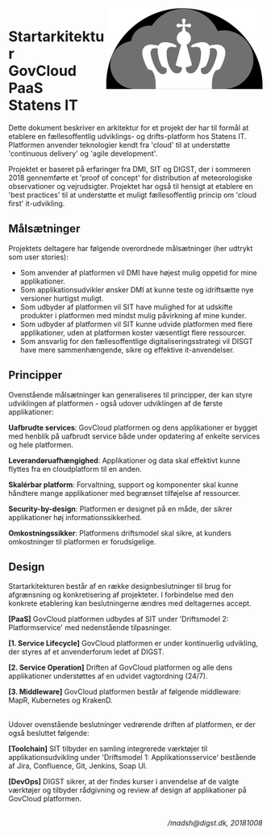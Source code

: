 <img src="cloud.svg" align="right">

# Startarkitektur <br> GovCloud PaaS<br> Statens IT

Dette dokument beskriver en arkitektur for et projekt der har til formål at etablere en fællesoffentlig udviklings- og drifts-platform hos Statens IT. Platformen anvender teknologier kendt fra 'cloud' til at understøtte 'continuous delivery' og 'agile development'.

Projektet er baseret på erfaringer fra DMI, SIT og DIGST, der i sommeren 2018 gennemførte et 'proof of concept' for distribution af meteorologiske observationer og vejrudsigter. Projektet har også til hensigt at etablere en 'best practices' til at understøtte et muligt fællesoffentlig princip om 'cloud first' it-udvikling.


## Målsætninger
Projektets deltagere har følgende overordnede målsætninger (her udtrykt som user stories):

- Som anvender af platformen vil DMI have højest mulig oppetid for mine applikationer.
- Som applikationsudvikler ønsker DMI at kunne teste og idriftsætte nye versioner hurtigst muligt.
- Som udbyder af platformen vil SIT have mulighed for at udskifte produkter i platformen med mindst mulig påvirkning af mine kunder.
- Som udbyder af platformen vil SIT kunne udvide platformen med flere applikationer, uden at platformen koster væsentligt flere ressourcer.
- Som ansvarlig for den fællesoffentlige digitaliseringsstrategi vil DISGT have mere sammenhængende, sikre og effektive it-anvendelser.

## Principper
Ovenstående målsætninger kan generaliseres til principper, der kan styre udviklingen af platformen - også udover udviklingen af de første applikationer:

**Uafbrudte services**: GovCloud platformen og dens applikationer er bygget med henblik på uafbrudt service både under opdatering af enkelte services og hele platformen.

**Leverandøruafhængighed**: Applikationer og data skal effektivt kunne flyttes fra en cloudplatform til en anden.

**Skalérbar platform**: Forvaltning, support og komponenter skal kunne håndtere mange applikationer med begrænset tilføjelse af ressourcer.

**Security-by-design**: Platformen er designet på en måde, der sikrer applikationer høj informationssikkerhed.

**Omkostningssikker**: Platformens driftsmodel skal sikre, at kunders omkostninger til platformen er forudsigelige.

## Design
Startarkitekturen består af en række designbeslutninger til brug for afgrænsning og konkretisering af projekteter. I forbindelse med den konkrete etablering kan beslutningerne ændres med deltagernes accept.

**[PaaS]** GovCloud platformen udbydes af SIT under 'Driftsmodel 2: Platformservice' med nedenstående tilpasninger.


**[1. Service Lifecycle]** GovCloud platformen er under kontinuerlig udvikling, der styres af et anvenderforum ledet af DIGST.

**[2. Service Operation]** Driften af GovCloud platformen og alle dens applikationer understøttes af en udvidet vagtordning (24/7).

**[3. Middleware]** GovCloud platformen består af følgende middleware: MapR, Kubernetes og KrakenD.

<br>
Udover ovenstående beslutninger vedrørende driften af platformen, er der også besluttet følgende:

**[Toolchain]** SIT tilbyder en samling integrerede værktøjer til applikationsudvikling under 'Driftsmodel 1: Applikationsservice' bestående af Jira, Confluence, Git, Jenkins, Soap UI.

**[DevOps]** DIGST sikrer, at der findes kurser i anvendelse af de valgte værktøjer og tilbyder rådgivning og review af design af applikationer på GovCloud platformen.

<br>
<div align=right style="font-style: italic;">/madsh@digst.dk, 20181008</div>
